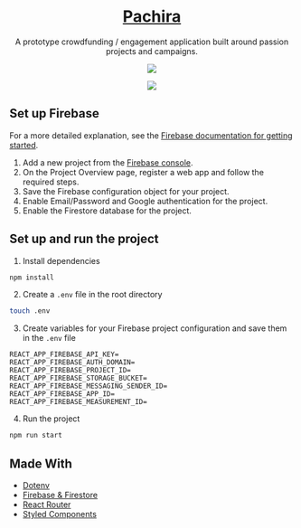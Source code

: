 <p align="center">
  <a href="https://pachira-acc77.web.app/">
    <h1 align="center">Pachira</h1>
  </a>
</p> 
<p align="center">
  A prototype crowdfunding / engagement application built around passion projects and campaigns.
</p>
<p align="center">
  <img src="https://user-images.githubusercontent.com/84942739/178912304-0dace3ec-c080-4509-855a-77d61586e106.png" />
</p>
<p align="center">
  <img src="https://user-images.githubusercontent.com/84942739/183222881-1199b102-075e-495d-92a1-c7fe4f4324e0.png" />
</p>

## Set up Firebase
For a more detailed explanation, see the [Firebase documentation for getting started](https://firebase.google.com/docs/web/setup?authuser=0&hl=en). 
1. Add a new project from the [Firebase console](https://console.firebase.google.com/).
2. On the Project Overview page, register a web app and follow the required steps.
3. Save the Firebase configuration object for your project.
4. Enable Email/Password and Google authentication for the project.
5. Enable the Firestore database for the project.

## Set up and run the project 

1. Install dependencies
```bash
npm install
```

2. Create a `.env` file in the root directory
```bash
touch .env
```

3. Create variables for your Firebase project configuration and save them in the `.env` file
```
REACT_APP_FIREBASE_API_KEY=
REACT_APP_FIREBASE_AUTH_DOMAIN=
REACT_APP_FIREBASE_PROJECT_ID=
REACT_APP_FIREBASE_STORAGE_BUCKET=
REACT_APP_FIREBASE_MESSAGING_SENDER_ID=
REACT_APP_FIREBASE_APP_ID=
REACT_APP_FIREBASE_MEASUREMENT_ID=
```

4. Run the project
```bash
npm run start
```

## Made With
- [Dotenv](https://github.com/motdotla/dotenv#readme)
- [Firebase & Firestore](https://firebase.google.com/)
- [React Router](https://reactrouter.com/)
- [Styled Components](https://styled-components.com/)

